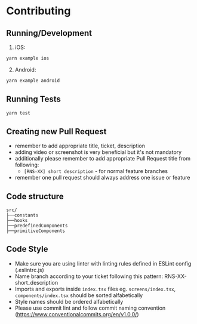 # Contributing

## Running/Development
1. iOS:
```sh
yarn example ios
```

2. Android:
```sh
yarn example android
```

## Running Tests
```sh
yarn test
```

## Creating new Pull Request
* remember to add appropriate title, ticket, description
* adding video or screenshot is very beneficial but it's not mandatory
* additionally please remember to add appropriate Pull Request title from following:
  * `[RNS-XX] short description` - for normal feature branches
* remember one pull request should always address one issue or feature

## Code structure
```
src/
├──constants
├──hooks
├──predefinedComponents
├──primitiveComponents
```

## Code Style
* Make sure you are using linter with linting rules defined in ESLint config (.eslintrc.js)
* Name branch according to your ticket following this pattern: RNS-XX-short_description
* Imports and exports inside `index.tsx` files eg. `screens/index.tsx`, `components/index.tsx` should be sorted alfabetically
* Style names should be ordered alfabetically
* Please use commit lint and follow commit naming convention (https://www.conventionalcommits.org/en/v1.0.0/)
